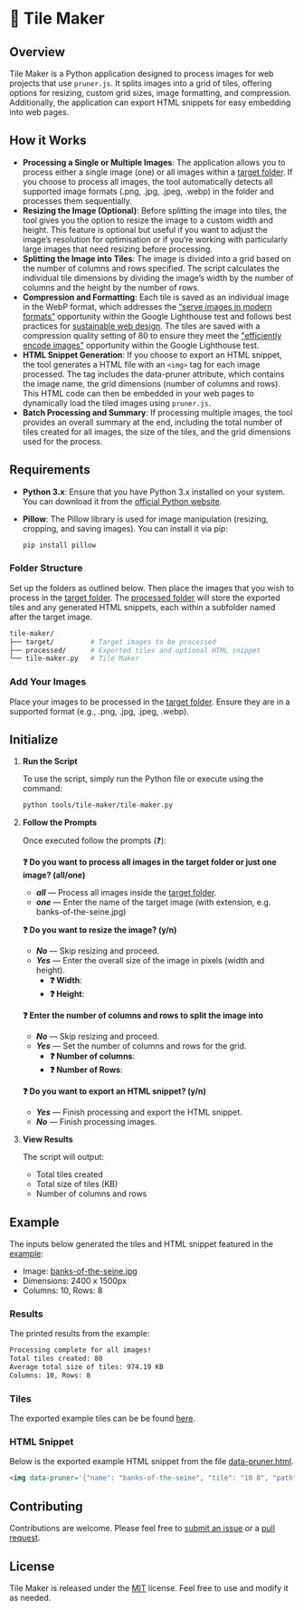 # 🧩 Tile Maker

## Overview

Tile Maker is a Python application designed to process images for web projects that use `pruner.js`. It splits images into a grid of tiles, offering options for resizing, custom grid sizes, image formatting, and compression. Additionally, the application can export HTML snippets for easy embedding into web pages.

## How it Works

- **Processing a Single or Multiple Images**: The application allows you to process either a single image (one) or all images within a [target folder](/tools/tile-maker/target/). If you choose to process all images, the tool automatically detects all supported image formats (.png, .jpg, .jpeg, .webp) in the folder and processes them sequentially.
- **Resizing the Image (Optional)**: Before splitting the image into tiles, the tool gives you the option to resize the image to a custom width and height. This feature is optional but useful if you want to adjust the image’s resolution for optimisation or if you’re working with particularly large images that need resizing before processing.
- **Splitting the Image into Tiles**: The image is divided into a grid based on the number of columns and rows specified. The script calculates the individual tile dimensions by dividing the image’s width by the number of columns and the height by the number of rows.
- **Compression and Formatting**: Each tile is saved as an individual image in the WebP format, which addresses the [“serve images in modern formats”](https://developer.chrome.com/docs/lighthouse/performance/uses-webp-images) opportunity within the Google Lighthouse test and follows best practices for [sustainable web design](https://github.com/Sustainable-WWW/Sustainable-Web-Practices-Wiki/blob/main/Wiki/Image/Image_Formats.md). The tiles are saved with a compression quality setting of 80 to ensure they meet the ["efficiently encode images"](https://developer.chrome.com/docs/lighthouse/performance/uses-optimized-images) opportunity within the Google Lighthouse test.
- **HTML Snippet Generation**: If you choose to export an HTML snippet, the tool generates a HTML file with an `<img>` tag for each image processed. The tag includes the data-pruner attribute, which contains the image name, the grid dimensions (number of columns and rows). This HTML code can then be embedded in your web pages to dynamically load the tiled images using `pruner.js`.
-	**Batch Processing and Summary**: If processing multiple images, the tool provides an overall summary at the end, including the total number of tiles created for all images, the size of the tiles, and the grid dimensions used for the process.

## Requirements

- **Python 3.x**: Ensure that you have Python 3.x installed on your system. You can download it from the [official Python website](https://www.python.org/downloads/).
- **Pillow**: The Pillow library is used for image manipulation (resizing, cropping, and saving images). You can install it via pip:

  ```bash
  pip install pillow
  ```

### Folder Structure

Set up the folders as outlined below. Then place the images that you wish to process in the [target folder](/tools/tile-maker/target/). The [processed folder](/tools/tile-maker/processed/) will store the exported tiles and any generated HTML snippets, each within a subfolder named after the target image.

```bash
tile-maker/
├── target/         # Target images to be processed
├── processed/      # Exported tiles and optional HTML snippet
└── tile-maker.py   # Tile Maker
```

### Add Your Images

Place your images to be processed in the [target folder](/tools/tile-maker/target/). Ensure they are in a supported format (e.g., .png, .jpg, .jpeg, .webp).

## Initialize

1. **Run the Script**

    To use the script, simply run the Python file or execute using the command:

    ```bash
    python tools/tile-maker/tile-maker.py
    ```

2. **Follow the Prompts**

    Once executed follow the prompts (❓):

      **❓ Do you want to process all images in the target folder or just one image? (all/one)**
      - ***all*** — Process all images inside the [target folder](/tools/tile-maker/target/).
      - ***one*** —  Enter the name of the target image (with extension, e.g. banks-of-the-seine.jpg)

      **❓ Do you want to resize the image? (y/n)**
      - ***No*** — Skip resizing and proceed.
      - ***Yes*** — Enter the overall size of the image in pixels (width and height).
        - **❓ Width**:
        - **❓ Height**:

      **❓ Enter the number of columns and rows to split the image into**
      - ***No*** — Skip resizing and proceed.
      - ***Yes*** — Set the number of columns and rows for the grid.
        - **❓ Number of columns**:
        - **❓ Number of Rows**:
        
      **❓ Do you want to export an HTML snippet? (y/n)**
      - ***Yes*** — Finish processing and export the HTML snippet.
      - ***No*** — Finish processing images.

3.	**View Results**

    The script will output:

      - Total tiles created
      - Total size of tiles (KB)
      - Number of columns and rows

## Example

The inputs below generated the tiles and HTML snippet featured in the [example](/README.md#example):

- Image: [banks-of-the-seine.jpg](/tools/tile-maker/target/banks-of-the-seine.jpg)
- Dimensions: 2400 x 1500px
- Columns: 10, Rows: 8

### Results

The printed results from the example:

```bash
Processing complete for all images!
Total tiles created: 80
Average total size of tiles: 974.19 KB
Columns: 10, Rows: 8
```

### Tiles

The exported example tiles can be be found [here](/tools/tile-maker/processed/banks-of-the-seine/).

### HTML Snippet

Below is the exported example HTML snippet from the file [data-pruner.html](/tools/tile-maker/processed/banks-of-the-seine/data-pruner.html).

```html
<img data-pruner='{"name": "banks-of-the-seine", "tile": "10 8", "path": "your-path-here/"}' alt="" loading="lazy">
```

## Contributing

Contributions are welcome. Please feel free to [submit an issue](https://github.com/overbrowsing/pruner/issues) or a [pull request](https://github.com/overbrowsing/pruner/pulls).

## License

Tile Maker is released under the [MIT](/LICENSE) license. Feel free to use and modify it as needed.